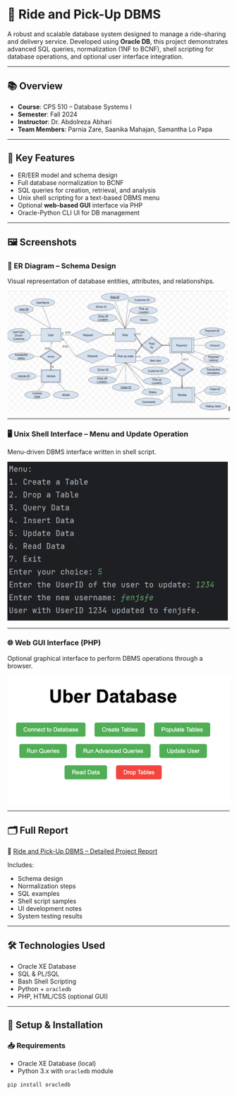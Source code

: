 # 🚕 Ride and Pick-Up DBMS

A robust and scalable database system designed to manage a ride-sharing and delivery service. Developed using **Oracle DB**, this project demonstrates advanced SQL queries, normalization (1NF to BCNF), shell scripting for database operations, and optional user interface integration.

---

## 📚 Overview

- **Course**: CPS 510 – Database Systems I  
- **Semester**: Fall 2024  
- **Instructor**: Dr. Abdolreza Abhari  
- **Team Members**: Parnia Zare, Saanika Mahajan, Samantha Lo Papa

---

## 🧠 Key Features

- ER/EER model and schema design
- Full database normalization to BCNF
- SQL queries for creation, retrieval, and analysis
- Unix shell scripting for a text-based DBMS menu
- Optional **web-based GUI** interface via PHP
- Oracle-Python CLI UI for DB management

---

## 🖼️ Screenshots

### 🔶 ER Diagram – Schema Design

Visual representation of database entities, attributes, and relationships.

![ER Diagram](images/ER-diagram.png)

---

### 🖥️ Unix Shell Interface – Menu and Update Operation

Menu-driven DBMS interface written in shell script.

![Shell Menu Example](images/shell-menu.png)

---

### 🌐 Web GUI Interface (PHP)

Optional graphical interface to perform DBMS operations through a browser.

![Web UI Interface](images/web-interface.png)

---

## 🗂️ Full Report

📄 [Ride and Pick-Up DBMS – Detailed Project Report](Ride&PickUp-DBMS.pdf)

Includes:
- Schema design
- Normalization steps
- SQL examples
- Shell script samples
- UI development notes
- System testing results

---

## 🛠️ Technologies Used

- Oracle XE Database
- SQL & PL/SQL
- Bash Shell Scripting
- Python + `oracledb`
- PHP, HTML/CSS (optional GUI)

---

## 🚀 Setup & Installation

### 📥 Requirements
- Oracle XE Database (local)
- Python 3.x with `oracledb` module

```bash
pip install oracledb
